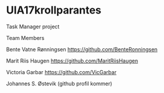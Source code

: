 # UIA17krollparantes
Task Manager project

Team Members

Bente Vatne Rønningsen 
https://github.com/BenteRonningsen

Marit Riis Haugen
https://github.com/MaritRiisHaugen

Victoria Garbar
https://github.com/VicGarbar

Johannes S. Østevik
(github profil kommer)
